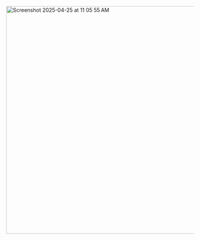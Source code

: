 <img width="613" alt="Screenshot 2025-04-25 at 11 05 55 AM" src="https://github.com/user-attachments/assets/5212d241-6306-417c-98cb-fb45f603cf09" />
